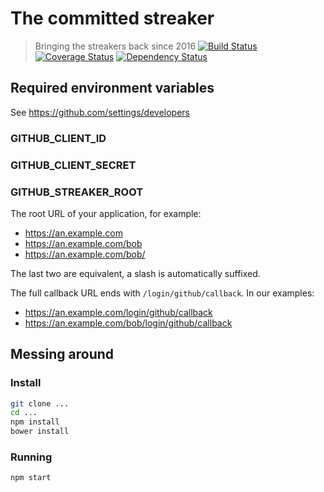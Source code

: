 # The committed streaker
> Bringing the streakers back since 2016
[![Build Status](https://travis-ci.org/millette/committed-streaker.svg?branch=master)](https://travis-ci.org/millette/committed-streaker)
[![Coverage Status](https://coveralls.io/repos/github/millette/committed-streaker/badge.svg?branch=master)](https://coveralls.io/github/millette/committed-streaker?branch=master)
[![Dependency Status](https://gemnasium.com/badges/github.com/millette/committed-streaker.svg)](https://gemnasium.com/github.com/millette/committed-streaker)

## Required environment variables
See <https://github.com/settings/developers>

### GITHUB_CLIENT_ID

### GITHUB_CLIENT_SECRET

### GITHUB_STREAKER_ROOT
The root URL of your application, for example:

* <https://an.example.com>
* <https://an.example.com/bob>
* <https://an.example.com/bob/>

The last two are equivalent, a slash is automatically suffixed.

The full callback URL ends with ```/login/github/callback```. In our examples:

* <https://an.example.com/login/github/callback>
* <https://an.example.com/bob/login/github/callback>

## Messing around

### Install
```sh
git clone ...
cd ...
npm install
bower install
```

### Running

```sh
npm start
```
